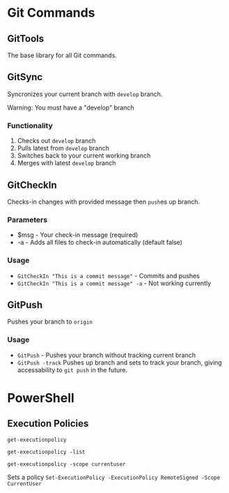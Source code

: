 # Git Commands

## GitTools
The base library for all Git commands.

## GitSync
Syncronizes your current branch with ``develop`` branch.

Warning: You must have a "develop" branch

### Functionality
1. Checks out ``develop`` branch
2. Pulls latest from ``develop`` branch
3. Switches back to your current working branch
4. Merges with latest ``develop`` branch

## GitCheckIn
Checks-in changes with provided message then ``push``es up branch.

### Parameters
* $msg - Your check-in message (required)
* -a - Adds all files to check-in automatically (default false)

### Usage
* ``GitCheckIn "This is a commit message"`` - Commits and pushes
* ``GitCheckIn "This is a commit message" -a`` - Not working currently


## GitPush
Pushes your branch to ``origin``



### Usage
* ``GitPush`` - Pushes your branch without tracking current branch
* ``GitPush -track`` Pushes up branch and sets to track your branch, giving accessability to ``git push`` in the future.


# PowerShell
## Execution Policies

``get-executionpolicy``

``get-executionpolicy -list``

``get-executionpolicy -scope currentuser``

Sets a policy
``Set-ExecutionPolicy -ExecutionPolicy RemoteSigned -Scope CurrentUser``
